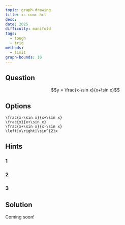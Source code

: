```yaml
---
topic: graph-drawing
title: xs conc hcl
desc: 
date: 2025
difficulty: manifold
tags:
  - tough
  - trig
methods:
  - limit
graph-bounds: 10
---
```



## Question
```math
y = \frac{x-\sin x}{x+\sin x}
```


## Options
```desmos
\frac{x-\sin x}{x+\sin x}
\frac{x}{x+\sin x}
\frac{x+\sin x}{x-\sin x}
\left|x\right|\sin^{2}x
```


## Hints

### 1

### 2

### 3


## Solution

Coming soon!
